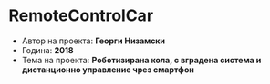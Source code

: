 # RemoteControlCar

* Автор на проекта: **Георги Низамски**
* Година: **2018**
* Тема на проекта: **Роботизирана кола, с вградена система и дистанционно управление чрез смартфон**

